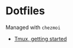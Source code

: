 # Dotfiles

Managed with `chezmoi`

- [Tmux, getting started](https://github.com/tmux/tmux/wiki/Getting-Started)
